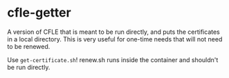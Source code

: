 # cfle-getter

A version of CFLE that is meant to be run directly, and puts the certificates in a local directory.
This is very useful for one-time needs that will not need to be renewed.


Use `get-certificate.sh`!  renew.sh runs inside the container and shouldn't be run directly.
